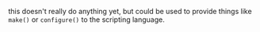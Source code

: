 this doesn't really do anything yet, but could be used to provide things like `make()` or `configure()` to the scripting language.
